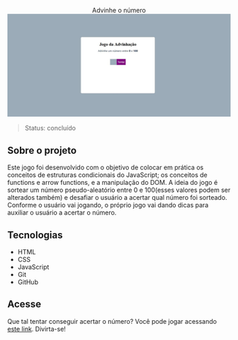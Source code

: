 <p align="center" font-size="20px">
    Advinhe o número
    <img src="assets/preview.JPG">
<p>

>Status: concluído

## Sobre o projeto
Este jogo foi desenvolvido com o objetivo de colocar em prática os conceitos de estruturas condicionais do JavaScript; os conceitos de functions e arrow functions, e a manipulação do DOM. 
A ideia do jogo é sortear um número pseudo-aleatório entre 0 e 100(esses valores podem ser alterados também) e desafiar o usuário a acertar qual número foi sorteado. Conforme o usuário vai jogando, o próprio jogo vai dando dicas para auxiliar o usuário a acertar o número.

## Tecnologias

- HTML
- CSS
- JavaScript
- Git
- GitHub

## Acesse
Que tal tentar conseguir acertar o número? Você pode jogar acessando [este link](https://vanilson11.github.io/advinhe-o-numero/). Divirta-se!